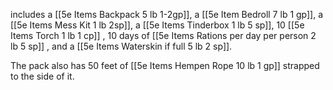 includes a 
[[5e Items Backpack 5 lb 1-2gp]],
a [[5e Item Bedroll 7 lb 1 gp]],
a [[5e Items Mess Kit 1 lb 2sp]], 
a [[5e Items Tinderbox 1 lb 5 sp]], 
10 [[5e Items Torch 1 lb 1 cp]]
, 10 days of [[5e Items Rations per day per person 2 lb 5 sp]]
, and a [[5e Items Waterskin if full 5 lb 2 sp]]. 

The pack also has 50 feet of [[5e Items Hempen Rope 10 lb 1 gp]] strapped to the side of it.